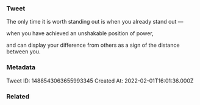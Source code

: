### Tweet
The only time it is worth standing out is when you already stand out —

when you have achieved an unshakable position of power,

and can display your difference from others as a sign of the distance between you.

### Metadata
Tweet ID: 1488543063655993345
Created At: 2022-02-01T16:01:36.000Z

### Related

